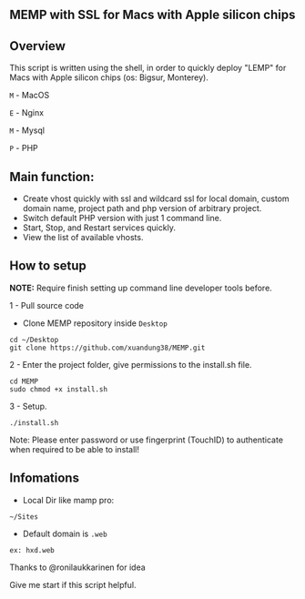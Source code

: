 ## MEMP with SSL for Macs with Apple silicon chips 

## Overview
This script is written using the shell, in order to quickly deploy "LEMP" for Macs with Apple silicon chips (os: Bigsur, Monterey).

`M` - MacOS

`E` - Nginx

`M` - Mysql

`P` - PHP


##  Main function:

- Create vhost quickly with ssl and wildcard ssl for local domain, custom domain name, project path and php version of arbitrary project.
- Switch default PHP version with just 1 command line.
- Start, Stop, and Restart services quickly.
- View the list of available vhosts.

## How to setup
**NOTE:**  Require finish setting up command line developer tools before.

1 - Pull source code
- Clone MEMP repository inside `Desktop`
```
cd ~/Desktop
git clone https://github.com/xuandung38/MEMP.git
```
2 - Enter the project folder, give permissions to the install.sh file.
```
cd MEMP
sudo chmod +x install.sh
```

3 - Setup.

```
./install.sh
```

Note: Please enter password or use fingerprint (TouchID) to authenticate when required to be able to install!

## Infomations

- Local Dir like mamp pro:

```
~/Sites
```

- Default domain is `.web`

```
ex: hxd.web
```

Thanks to @ronilaukkarinen for idea

Give me start if this script helpful.
